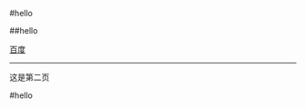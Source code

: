 #hello

##hello

[百度][id]



---

这是第二页

#hello



































[id]:https://www.baidu.com"跳转搜索引擎"

